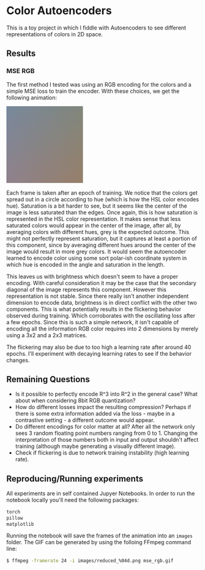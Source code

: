 # Color Autoencoders

This is a toy project in which I fiddle with Autoencoders to see different representations of colors in 2D space.

## Results

### MSE RGB
The first method I tested was using an RGB encoding for the colors and a simple MSE loss to train the encoder. With these choices, we get the following animation:

![MSE RGB](animations/mse_rgb.gif)

Each frame is taken after an epoch of training. We notice that the colors get spread out in a circle according to hue (which is how the HSL color encodes hue).
Saturation is a bit harder to see, but it seems like the center of the image is less saturated than the edges. Once again, this is how saturation is represented in the HSL color representation.
It makes sense that less saturated colors would appear in the center of the image, after all, by averaging colors with different hues, grey is the expected outcome.
This might not perfectly represent saturation, but it captures at least a portion of this component, since by averaging different hues around the center of the image would result in more grey colors.
It would seem the autoencoder learned to encode color using some sort polar-ish coordinate system in which hue is encoded in the angle and saturation in the length.

This leaves us with brightness which doesn't seem to have a proper encoding. With careful consideration it may be the case that the secondary diagonal of the image represents this component.
However this representation is not stable. Since there really isn't another independent dimension to encode data, brightness is in direct conflict with the other two components.
This is what potentially results in the flickering behavior observed during training. Which corroborates with the oscillating loss after a few epochs. Since this is such a simple
network, it isn't capable of encoding all the information RGB color requires into 2 dimensions by merely using a 3x2 and a 2x3 matrices.

The flickering may also be due to too high a learning rate after around 40 epochs. I'll experiment with decaying learning rates to see if the behavior changes.

## Remaining Questions
- Is it possible to perfectly encode R^3 into R^2 in the general case? What about when considering 8bit RGB quantization?
- How do different losses impact the resulting compression? Perhaps if there is some extra information added via the loss - maybe in a contrastive setting - a different outcome would appear.
- Do different encodings for color matter at all? After all the network only sees 3 random floating point numbers ranging from 0 to 1. Changing the interpretation of those numbers
both in input and output shouldn't affect training (although maybe generating a visually different image).
- Check if flickering is due to network training instability (high learning rate).

## Reproducing/Running experiments
All experiments are in self contained Jupyer Notebooks. In order to run the notebook locally you'll need the following packages:
```
torch
pillow
matplotlib
```

Running the notebook will save the frames of the animation into an `images` folder. The GIF can be generated by using the folloing FFmpeg command line:
```bash
$ ffmpeg -framerate 24 -i images/reduced_%04d.png mse_rgb.gif
```
